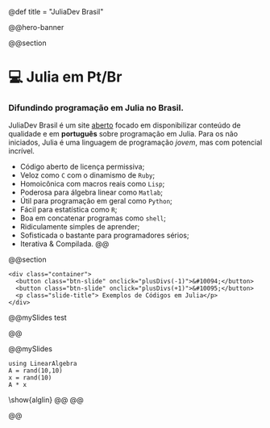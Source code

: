 @def title = "JuliaDev Brasil"


@@hero-banner

@@section
# :computer: Julia em Pt/Br
### Difundindo programação em Julia no Brasil.
<!-- # :computer: Difundindo programação em Julia no Brasil -->
JuliaDev Brasil é um site [aberto](https://github.com/JuliaDevBrasil/juliadevbrasil.github.io)
focado em disponibilizar conteúdo de qualidade e em **português** sobre programação em Julia.
Para os não iniciados, Julia é uma linguagem de programação *jovem*, mas  com potencial incrível.

* Código aberto de licença permissiva;
* Veloz como `C` com o dinamismo de `Ruby`;
* Homoicônica com macros reais como `Lisp`;
* Poderosa para álgebra linear como `Matlab`;
* Útil para programação em geral como `Python`;
* Fácil para estatística como `R`;
* Boa em concatenar programas como `shell`;
* Ridiculamente simples de aprender;
* Sofisticada o bastante para programadores sérios;
* Iterativa & Compilada.
@@ <!-- section end -->

@@section
~~~
<div class="container">
  <button class="btn-slide" onclick="plusDivs(-1)">&#10094;</button>
  <button class="btn-slide" onclick="plusDivs(+1)">&#10095;</button>
  <p class="slide-title"> Exemplos de Códigos em Julia</p>
</div>
~~~

@@mySlides
test
<!-- ```julia:plot -->
<!-- # Plotando Função -->
<!-- using Plots -->
<!-- plt = plot([cos, sin], -π/2, 2π); -->
<!-- savefig(plt, joinpath(@OUTPUT, "plt.svg")) # hide -->
<!-- ``` -->
<!-- \fig{plt.svg} -->
@@ <!-- mySlides end -->

@@mySlides
```julia:alglin
using LinearAlgebra
A = rand(10,10)
x = rand(10)
A * x
```
\show{alglin}
@@ <!-- mySlides end -->
@@ <!-- section end -->

@@ <!-- hero-banner end -->

<!-- ~~~ -->
<!-- <img class="mySlides" src="./assets/coffee.jpg"> -->
<!-- <button class="btn" onclick="plusDivs(-1)">&#10094;</button> -->
<!-- <div class="mySlides"> -->
<!--   <p>Exemplo Slide 1</p> -->
<!-- </div> -->
<!-- <div class="mySlides"> -->
<!--   <p>Exemplo Slide 2</p> -->
<!-- </div> -->
<!-- ~~~ -->
